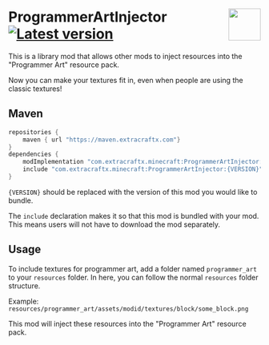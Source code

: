 # <img src="https://imgur.com/Hu7FfAg.png" align="right" width=64 />ProgrammerArtInjector [![Latest version][version-image]][version-link]
This is a library mod that allows other mods to inject resources into the "Programmer Art" resource pack.

Now you can make your textures fit in, even when people are using the classic textures!

## Maven
```gradle
repositories {
    maven { url "https://maven.extracraftx.com"}
}
dependencies {
    modImplementation "com.extracraftx.minecraft:ProgrammerArtInjector:{VERSION}"
    include "com.extracraftx.minecraft:ProgrammerArtInjector:{VERSION}"
}
```
`{VERSION}` should be replaced with the version of this mod you would like to bundle.

The `include` declaration makes it so that this mod is bundled with your mod. This means users will not have to download the mod separately.

## Usage
To include textures for programmer art, add a folder named `programmer_art` to your `resources` folder. In here, you can follow the normal `resources` folder structure.

Example:  
`resources/programmer_art/assets/modid/textures/block/some_block.png`

This mod will inject these resources into the "Programmer Art" resource pack.

[version-image]: https://badges.kaamiljasani.com/curseforge/latest/357932
[version-link]: https://maven.extracraftx.com/com/extracraftx/minecraft/ProgrammerArtInjector/